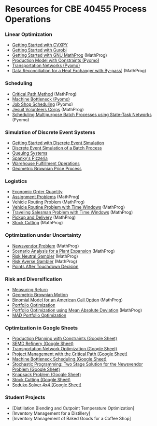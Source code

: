 # Resources for CBE 40455 Process Operations

### Linear Optimization

* [Getting Started with CVXPY](https://github.com/jckantor/CBE40455/blob/master/notebooks/Getting%20Started%20with%20CVXPY.ipynb)
* [Getting Started with Gurobi](https://github.com/jckantor/CBE40455/blob/master/notebooks/Getting%20Started%20with%20Gurobi.ipynb)
* [Getting Started with GNU MathProg](https://github.com/jckantor/CBE40455/blob/master/notebooks/Getting%20Started%20with%20GNU%20MathProg.ipynb) (MathProg)
* [Production Model with Constraints (Pyomo)](https://github.com/jckantor/CBE40455/blob/master/notebooks/Production%20Models%20with%20Constraints%20(Pyomo).ipynb)
* [Transportation Networks (Pyomo)](https://github.com/jckantor/CBE40455/blob/master/notebooks/Transportation%20Networks%20(Pyomo).ipynb)
* [Data Reconciliation for a Heat Exchanger with By-pass](https://github.com/jckantor/CBE40455/blob/master/notebooks/Data%20Reconciliation.ipynb)] (MathProg)

### Scheduling

* [Critical Path Method](https://github.com/jckantor/CBE40455/blob/master/notebooks/Critical%20Path%20Method.ipynb) (MathProg)
* [Machine Bottleneck (Pyomo)](https://github.com/jckantor/CBE40455/blob/master/notebooks/Machine%20Bottleneck%20(Pyomo).ipynb)
* [Job Shop Scheduling](https://github.com/jckantor/CBE40455/blob/master/notebooks/Job%20Shop%20Scheduling.ipynb) (Pyomo)
* [Jesuit Volunteers Corps](https://github.com/jckantor/CBE40455/blob/master/notebooks/Jesuit%20Volunteer%20Corps.ipynb) (MathProg)
* [Scheduling Multipurpose Batch Processes using State-Task Networks](https://github.com/jckantor/CBE40455/blob/master/notebooks/Scheduling%20Multipurpose%20Batch%20Processes%20using%20State-Task%20Networks.ipynb) (Pyomo)

### Simulation of Discrete Event Systems

* [Getting Started with Discrete Event Simulation](https://github.com/jckantor/CBE40455/blob/master/notebooks/Getting%20Started%20with%20SimPy.ipynb)
* [Discrete Event Simulation of a Batch Process](https://github.com/jckantor/CBE40455/blob/master/notebooks/Discrete%20Event%20Simulation%20of%20a%20Batch%20Process.ipynb)
* [Queuing Systems](https://github.com/jckantor/CBE40455/blob/master/notebooks/Queuing%20Systems.ipynb)
* [Spanky's Pizzeria](https://github.com/jckantor/CBE40455/blob/master/notebooks/Spanky's%20Pizzeria.ipynb)
* [Warehouse Fulfillment Operations](https://github.com/jckantor/CBE40455/blob/master/notebooks/Warehouse%20Fulfillment%20Operations.ipynb)
* [Geometric Brownian Price Process](https://github.com/jckantor/CBE40455/blob/master/notebooks/Geometric%20Brownian%20Price%20Process.ipynb)

### Logistics

* [Economic Order Quantity](https://github.com/jckantor/CBE40455/blob/master/notebooks/Economic%20Order%20Quantity.ipynb)
* [Assignment Problems](https://github.com/jckantor/CBE40455/blob/master/notebooks/Assignment%20Problems.ipynb) (MathProg)
* [Vehicle Routing Problem](https://github.com/jckantor/CBE40455/blob/master/notebooks/Vehicle%20Routing.ipynb) (MathProg)
* [Vehicle Routine Problem with Time Windows](https://github.com/jckantor/CBE40455/blob/master/notebooks/Vehicle%20Routine%20with%20Time%20Windows.ipynb) (MathProg)
* [Traveling Salesman Problem with Time Windows](https://github.com/jckantor/CBE40455/blob/master/notebooks/Traveling%20Salesman%20Problem%20with%20Time%20Windows.ipynb) (MathProg)
* [Pickup and Delivery](https://github.com/jckantor/CBE40455/blob/master/notebooks/Pickup%20and%20Delivery%20.ipynb) (MathProg)
* [Stock Cutting](https://github.com/jckantor/CBE40455/blob/master/notebooks/Stock%20Cutting.ipynb) (MathProg)


### Optimization under Uncertainty

* [Newsvendor Problem](https://github.com/jckantor/CBE40455/blob/master/notebooks/Newsvendor%20Problem.ipynb) (MathProg)
* [Scenario Analysis for a Plant Expansion](https://github.com/jckantor/CBE40455/blob/master/notebooks/Scenario%20Analysis%20for%20a%20Plant%20Expansion.ipynb) (MathProg)
* [Risk Neutral Gambler](https://github.com/jckantor/CBE40455/blob/master/notebooks/Risk%20Neutral%20Gambler.ipynb) (MathProg)
* [Risk Averse Gambler](https://github.com/jckantor/CBE40455/blob/master/notebooks/Risk%20Averse%20Gambler.ipynb) (MathProg)
* [Points After Touchdown Decision](https://github.com/jckantor/CBE40455/blob/master/notebooks/Points%20after%20Touchdown%20Decision.ipynb)

### Risk and Diversification

* [Measuring Return](https://github.com/jckantor/CBE40455/blob/master/notebooks/Measuring%20Return.ipynb)
* [Geometric Brownian Motion](https://github.com/jckantor/CBE40455/blob/master/notebooks/Geometric%20Brownian%20Motion.ipynb)
* [Binomial Model for an American Call Option](https://github.com/jckantor/CBE40455/blob/master/notebooks/Binomial%20Model%20for%20an%20American%20Call%20Option.ipynb) (MathProg)
* [Portfolio Optimization](https://github.com/jckantor/CBE40455/blob/master/notebooks/Portfolio%20Optimization.ipynb)
* [Portfolio Optimization using Mean Absolute Deviation](https://github.com/jckantor/CBE40455/blob/master/notebooks/Portfolio%20Optimization%20using%20Mean%20Absolute%20Deviation.ipynb) (MathProg)
* [MAD Portfolio Optimization](https://github.com/jckantor/CBE40455/blob/master/notebooks/MAD%20Portfolio%20Optimization.ipynb)

### Optimization in Google Sheets

* [Production Planning with Constraints (Google Sheet)](https://docs.google.com/spreadsheets/d/1StL_Z-GnE23LuS93mr9fybxmcAopFuWVvGTauJgvxng/edit?usp=sharing)
* [SEMD Refinery (Google Sheet)](https://docs.google.com/spreadsheets/d/1x-DX4rnt6LCLiDpuSEwZDF0zs5mpVrpcjlU5kb2dmUA/edit?usp=sharing)
* [Transportation Network Optimization (Google Sheet)](https://docs.google.com/spreadsheets/d/1-loaUHVteMnf09fKJy9F03x51OfnUvvbiLgX4k_eaPs/edit?usp=sharing)
* [Project Management with the Critical Path (Google Sheet)](https://docs.google.com/spreadsheets/d/170KbWCvI-9eonNeGbZhDq3GyvmUiR3aSjtUzXT3Cono/edit?usp=sharing)
* [Machine Bottleneck Scheduling (Google Sheet)](https://docs.google.com/spreadsheets/d/1e3a0hSMW_Oht56hB2YtIZMjh4OZTMOQpTUYuq-JGJ40/edit?usp=sharing)
* [Stochastic Programming: Two Stage Solution for the Newsvendor Problem (Google Sheet)](https://docs.google.com/spreadsheets/d/1I6bt5_QUz9-toGgiVc2Y5fHlHNJtevChd-0-2R3jyrI/edit?usp=sharing)
* [Knapsack Problem (Google Sheet)](https://docs.google.com/spreadsheets/d/1KXEmKDCyUH-sQEbmSN4CMhcQtO88npDcgTK2b4CRVdI/edit?usp=sharing)
* [Stock Cutting (Google Sheet)](https://docs.google.com/spreadsheets/d/1Djn5eApF1rbJOV5CZpY_YrnYFeEH5FuCAGjj0ShXKAc/edit?usp=sharing)
* [Soduko Solver 4x4 (Google Sheet)](https://docs.google.com/spreadsheets/d/1XMkn64lSKxzxcSeIDBJjEGiI5eUU8f90gEiPQ2JKLOk/edit?usp=sharing)


### Student Projects

* [Distillation Blending and Cutpoint Temperature Optimization]
* [Inventory Management for a Distillery]
* [Inventory Management of Baked Goods for a Coffee Shop]


